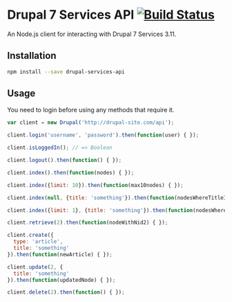 # Drupal 7 Services API [![Build Status](https://travis-ci.org/poetic/drupal-services-api.svg?branch=master)](https://travis-ci.org/poetic/drupal-services-api)

An Node.js client for interacting with Drupal 7 Services 3.11.

## Installation

```sh
npm install --save drupal-services-api
```

## Usage

You need to login before using any methods that require it.

```js
var client = new Drupal('http://drupal-site.com/api');

client.login('username', 'password').then(function(user) { });

client.isLoggedIn(); // => Boolean

client.logout().then(function() { });

client.index().then(function(nodes) { });

client.index({limit: 10}).then(function(max10nodes) { });

client.index(null, {title: 'something'}).then(function(nodesWhereTitleIsSomething) { });

client.index({limit: 1}, {title: 'something'}).then(function(nodesWhereTitleIsSomethingButOnly1) { });

client.retrieve(2).then(function(nodeWithNid2) { });

client.create({
  type: 'article',
  title: 'something'
}).then(function(newArticle) { });

client.update(2, {
  title: 'something'
}).then(function(updatedNode) { });

client.delete(2).then(function() { });
```

